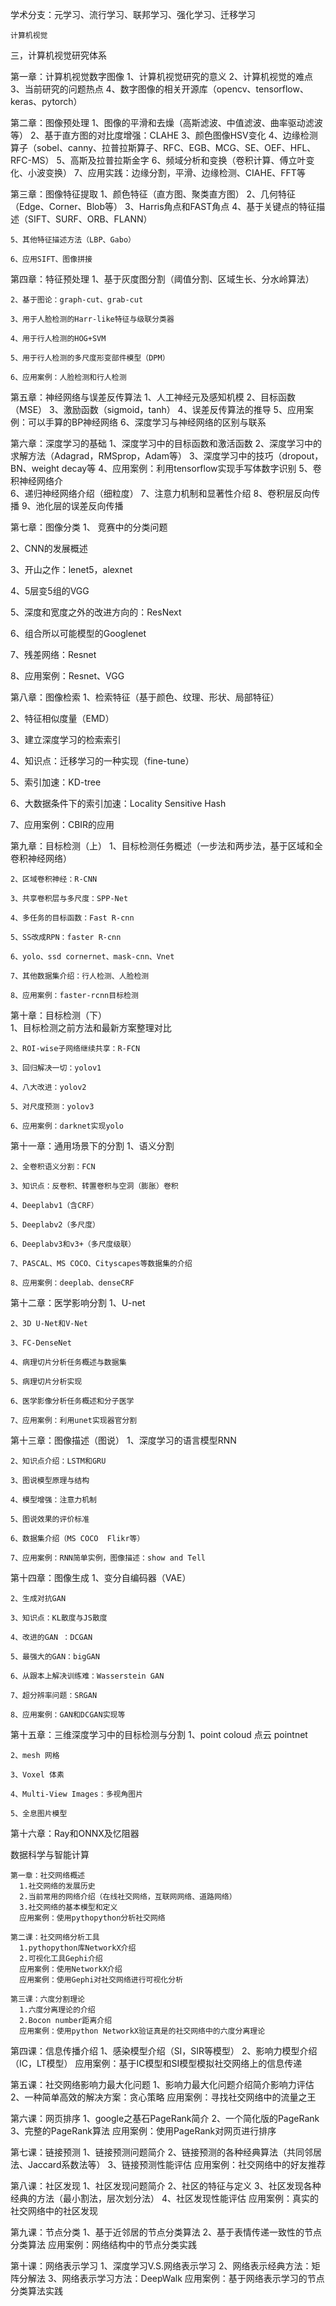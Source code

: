 学术分支：元学习、流行学习、联邦学习、强化学习、迁移学习

    计算机视觉
  
三，计算机视觉研究体系

  第一章：计算机视觉数字图像
    1、计算机视觉研究的意义
    2、计算机视觉的难点 
    3、当前研究的问题热点
    4、数字图像的相关开源库（opencv、tensorflow、keras、pytorch）
    
  第二章：图像预处理
    1、图像的平滑和去燥（高斯滤波、中值滤波、曲率驱动滤波等）
    2、基于直方图的对比度增强：CLAHE
    3、颜色图像HSV变化
    4、边缘检测算子（sobel、canny、拉普拉斯算子、RFC、EGB、MCG、SE、OEF、HFL、RFC-MS）
    5、高斯及拉普拉斯金字
    6、频域分析和变换（卷积计算、傅立叶变化、小波变换）
    7、应用实践：边缘分割，平滑、边缘检测、CIAHE、FFT等
    
  第三章：图像特征提取
    1、颜色特征（直方图、聚类直方图）
    2、几何特征（Edge、Corner、Blob等）
    3、Harris角点和FAST角点
    4、基于关键点的特征描述（SIFT、SURF、ORB、FLANN）
    
    5、其他特征描述方法（LBP、Gabo）
    
    6、应用SIFT、图像拼接
 
 第四章：特征预处理
    1、基于灰度图分割（阈值分割、区域生长、分水岭算法）
    
    2、基于图论：graph-cut、grab-cut
    
    3、用于人脸检测的Harr-like特征与级联分类器
    
    4、用于行人检测的HOG+SVM
    
    5、用于行人检测的多尺度形变部件模型（DPM）
    
    6、应用案例：人脸检测和行人检测
    
 第五章：神经网络与误差反传算法 
    1、人工神经元及感知机模
    2、目标函数（MSE）
    3、激励函数（sigmoid，tanh）
    4、误差反传算法的推导
    5、应用案例：可以手算的BP神经网络
    6、深度学习与神经网络的区别与联系
    
  第六章：深度学习的基础
    1、深度学习中的目标函数和激活函数
    2、深度学习中的求解方法（Adagrad，RMSprop，Adam等）
    3、深度学习中的技巧（dropout，BN、weight decay等
    4、应用案例：利用tensorflow实现手写体数字识别
    5、卷积神经网络介   
    6、递归神经网络介绍（细粒度）
    7、注意力机制和显著性介绍
    8、卷积层反向传播
    9、池化层的误差反向传播
    
  第七章：图像分类
   1、 竞赛中的分类问题
   
   2、CNN的发展概述
   
   3、开山之作：lenet5，alexnet
   
   4、5层变5组的VGG
   
   5、深度和宽度之外的改进方向的：ResNext
   
   6、组合所以可能模型的Googlenet
   
   7、残差网络：Resnet
   
   8、应用案例：Resnet、VGG
   
 第八章：图像检索
   1、检索特征（基于颜色、纹理、形状、局部特征）
   
   2、特征相似度量（EMD）
   
   3、建立深度学习的检索索引
   
   4、知识点：迁移学习的一种实现（fine-tune）
   
   5、索引加速：KD-tree
   
   6、大数据条件下的索引加速：Locality Sensitive Hash
   
   7、应用案例：CBIR的应用
   
 第九章：目标检测（上）
    1、目标检测任务概述（一步法和两步法，基于区域和全卷积神经网络）
    
    2、区域卷积神经：R-CNN
    
    3、共享卷积层与多尺度：SPP-Net
    
    4、多任务的目标函数：Fast R-cnn
    
    5、SS改成RPN：faster R-cnn
    
    6、yolo、ssd cornernet、mask-cnn、Vnet
    
    7、其他数据集介绍：行人检测、人脸检测
    
    8、应用案例：faster-rcnn目标检测
    
  第十章：目标检测（下）  
    1、目标检测之前方法和最新方案整理对比
    
    2、ROI-wise子网络继续共享：R-FCN
    
    3、回归解决一切：yolov1
    
    4、八大改进：yolov2
    
    5、对尺度预测：yolov3
    
    6、应用案例：darknet实现yolo
    
  第十一章：通用场景下的分割
    1、语义分割
    
    2、全卷积语义分割：FCN
    
    3、知识点：反卷积、转置卷积与空洞（膨胀）卷积

    4、Deeplabv1（含CRF）
    
    5、Deeplabv2（多尺度）
    
    6、Deeplabv3和v3+（多尺度级联）
    
    7、PASCAL、MS COCO、Cityscapes等数据集的介绍
    
    8、应用案例：deeplab、denseCRF
    
  第十二章：医学影响分割
    1、U-net
    
    2、3D U-Net和V-Net
    
    3、FC-DenseNet
    
    4、病理切片分析任务概述与数据集
    
    5、病理切片分析实现
    
    6、医学影像分析任务概述和分子医学
    
    7、应用案例：利用unet实现器官分割
    
  第十三章：图像描述（图说） 
    1、深度学习的语言模型RNN
    
    2、知识点介绍：LSTM和GRU
    
    3、图说模型原理与结构
    
    4、模型增强：注意力机制
    
    5、图说效果的评价标准
    
    6、数据集介绍（MS COCO  Flikr等）
    
    7、应用案例：RNN简单实例，图像描述：show and Tell
    
  第十四章：图像生成 
    1、变分自编码器（VAE）
    
    2、生成对抗GAN
    
    3、知识点：KL散度与JS散度
    
    4、改进的GAN ：DCGAN
    
    5、最强大的GAN：bigGAN
    
    6、从跟本上解决训练难：Wasserstein GAN
    
    7、超分辨率问题：SRGAN
    
    8、应用案例：GAN和DCGAN实现等
    
  第十五章：三维深度学习中的目标检测与分割 
    1、point coloud 点云 pointnet
    
    2、mesh 网格
    
    3、Voxel 体素
    
    4、Multi-View Images：多视角图片
    
    5、全息图片模型
    
  第十六章：Ray和ONNX及忆阻器
   
  数据科学与智能计算
    
    第一章：社交网络概述
      1.社交网络的发展历史
      2.当前常用的网络介绍（在线社交网络，互联网网络、道路网络）
      3.社交网络的基本模型和定义
      应用案例：使用pythopython分析社交网络
      
    第二课：社交网络分析工具
      1.pythopython库NetworkX介绍
      2.可视化工具Gephi介绍
      应用案例：使用NetworkX介绍
      应用案例：使用Gephi对社交网络进行可视化分析
      
    第三课：六度分割理论
      1.六度分离理论的介绍
      2.Bocon number距离介绍
      应用案例：使用python NetworkX验证真是的社交网络中的六度分离理论
   
   第四课：信息传播介绍
      1、感染模型介绍（SI，SIR等模型）
      2、影响力模型介绍（IC，LT模型）
      应用案例：基于IC模型和SI模型模拟社交网络上的信息传递
   
   第五课：社交网络影响力最大化问题
      1、影响力最大化问题介绍简介影响力评估
      2、一种简单高效的解决方案：贪心策略
      应用案例：寻找社交网络中的流量之王
   
   第六课：网页排序
      1、google之基石PageRank简介
      2、一个简化版的PageRank
      3、完整的PageRank算法
      应用案例：使用PageRank对网页进行排序
   
   第七课：链接预测
      1、链接预测问题简介
      2、链接预测的各种经典算法（共同邻居法、Jaccard系数法等）
      3、链接预测性能评估
      应用案例：社交网络中的好友推荐
   
   第八课：社区发现
      1、社区发现问题简介
      2、社区的特征与定义
      3、社区发现各种经典的方法（最小割法，层次划分法）
      4、社区发现性能评估
      应用案例：真实的社交网络中的社区发现
   
   第九课：节点分类
      1、基于近邻居的节点分类算法
      2、基于表情传递一致性的节点分类算法
      应用案例：网络结构中的节点分类实践
   
   第十课：网络表示学习
      1、深度学习V.S.网络表示学习
      2、网络表示经典方法：矩阵分解法
      3、网络表示学习方法：DeepWalk
      应用案例：基于网络表示学习的节点分类算法实践
   
   
   
    
